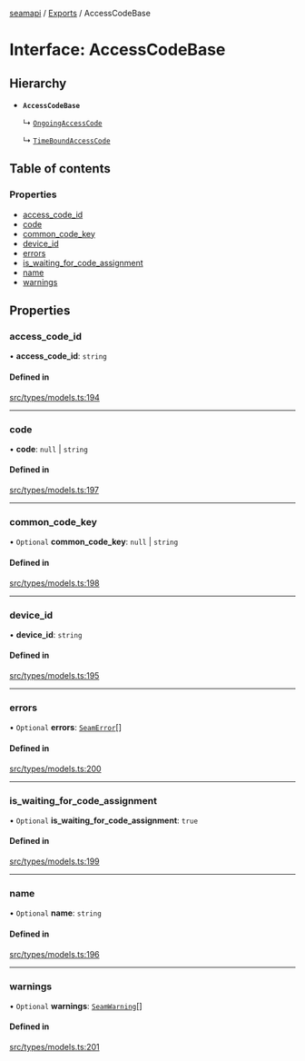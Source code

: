 [seamapi](../README.md) / [Exports](../modules.md) / AccessCodeBase

# Interface: AccessCodeBase

## Hierarchy

- **`AccessCodeBase`**

  ↳ [`OngoingAccessCode`](OngoingAccessCode.md)

  ↳ [`TimeBoundAccessCode`](TimeBoundAccessCode.md)

## Table of contents

### Properties

- [access\_code\_id](AccessCodeBase.md#access_code_id)
- [code](AccessCodeBase.md#code)
- [common\_code\_key](AccessCodeBase.md#common_code_key)
- [device\_id](AccessCodeBase.md#device_id)
- [errors](AccessCodeBase.md#errors)
- [is\_waiting\_for\_code\_assignment](AccessCodeBase.md#is_waiting_for_code_assignment)
- [name](AccessCodeBase.md#name)
- [warnings](AccessCodeBase.md#warnings)

## Properties

### access\_code\_id

• **access\_code\_id**: `string`

#### Defined in

[src/types/models.ts:194](https://github.com/seamapi/javascript/blob/main/src/types/models.ts#L194)

___

### code

• **code**: ``null`` \| `string`

#### Defined in

[src/types/models.ts:197](https://github.com/seamapi/javascript/blob/main/src/types/models.ts#L197)

___

### common\_code\_key

• `Optional` **common\_code\_key**: ``null`` \| `string`

#### Defined in

[src/types/models.ts:198](https://github.com/seamapi/javascript/blob/main/src/types/models.ts#L198)

___

### device\_id

• **device\_id**: `string`

#### Defined in

[src/types/models.ts:195](https://github.com/seamapi/javascript/blob/main/src/types/models.ts#L195)

___

### errors

• `Optional` **errors**: [`SeamError`](SeamError.md)[]

#### Defined in

[src/types/models.ts:200](https://github.com/seamapi/javascript/blob/main/src/types/models.ts#L200)

___

### is\_waiting\_for\_code\_assignment

• `Optional` **is\_waiting\_for\_code\_assignment**: ``true``

#### Defined in

[src/types/models.ts:199](https://github.com/seamapi/javascript/blob/main/src/types/models.ts#L199)

___

### name

• `Optional` **name**: `string`

#### Defined in

[src/types/models.ts:196](https://github.com/seamapi/javascript/blob/main/src/types/models.ts#L196)

___

### warnings

• `Optional` **warnings**: [`SeamWarning`](SeamWarning.md)[]

#### Defined in

[src/types/models.ts:201](https://github.com/seamapi/javascript/blob/main/src/types/models.ts#L201)
